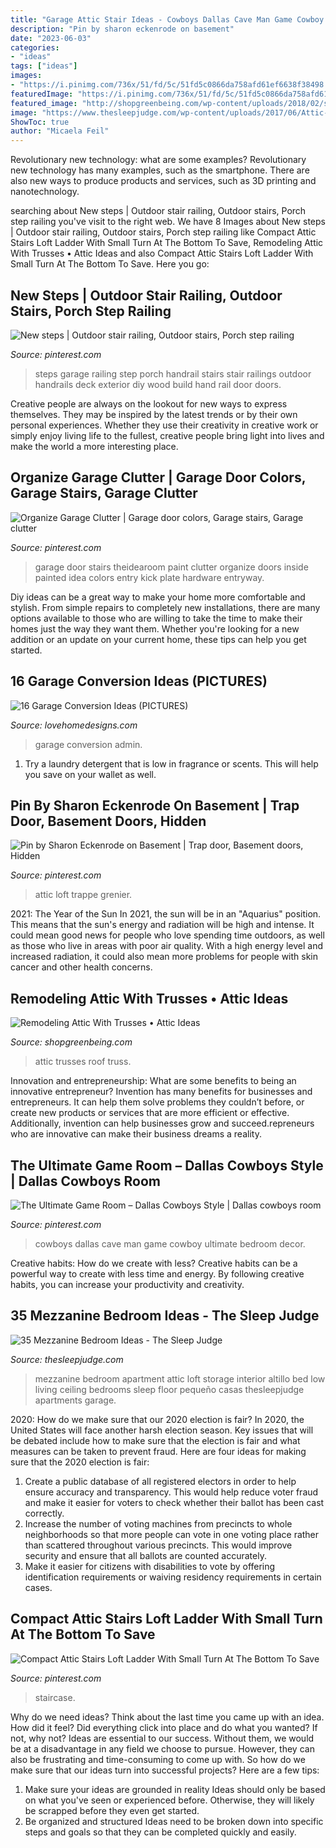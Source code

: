 ```yaml
---
title: "Garage Attic Stair Ideas - Cowboys Dallas Cave Man Game Cowboy Ultimate Bedroom Decor"
description: "Pin by sharon eckenrode on basement"
date: "2023-06-03"
categories:
- "ideas"
tags: ["ideas"]
images:
- "https://i.pinimg.com/736x/51/fd/5c/51fd5c0866da758afd61ef6638f38498.jpg"
featuredImage: "https://i.pinimg.com/736x/51/fd/5c/51fd5c0866da758afd61ef6638f38498.jpg"
featured_image: "http://shopgreenbeing.com/wp-content/uploads/2018/02/somewhat-vented-scissor-truss-roof-greenbuildingadvisor-in-dimensions-2816-x-2112-630x380.jpg"
image: "https://www.thesleepjudge.com/wp-content/uploads/2017/06/Attic-Apartment.jpg"
ShowToc: true
author: "Micaela Feil"
---
```



Revolutionary new technology: what are some examples?
Revolutionary new technology has many examples, such as the smartphone. There are also new ways to produce products and services, such as 3D printing and nanotechnology.

	

		
searching about New steps | Outdoor stair railing, Outdoor stairs, Porch step railing you've visit to the right web. We have 8 Images about New steps | Outdoor stair railing, Outdoor stairs, Porch step railing like Compact Attic Stairs Loft Ladder With Small Turn At The Bottom To Save, Remodeling Attic With Trusses • Attic Ideas and also Compact Attic Stairs Loft Ladder With Small Turn At The Bottom To Save. Here you go:
		
    
## New Steps | Outdoor Stair Railing, Outdoor Stairs, Porch Step Railing

<img loading=lazy src="https://i.pinimg.com/736x/52/ee/26/52ee269a6a9f4abd8d3e12dede266cc1--garage-steps-garage-doors.jpg" onerror="this.onerror=null;this.src='https://tse4.mm.bing.net/th?id=OIP.LkDUblrRNEaYl0DMhbTyUwHaJ6&amp;pid=15.1';" alt="New steps | Outdoor stair railing, Outdoor stairs, Porch step railing">

_Source: pinterest.com_

>steps garage railing step porch handrail stairs stair railings outdoor handrails deck exterior diy wood build hand rail door doors. 

	

Creative people are always on the lookout for new ways to express themselves. They may be inspired by the latest trends or by their own personal experiences. Whether they use their creativity in creative work or simply enjoy living life to the fullest, creative people bring light into lives and make the world a more interesting place.

    
## Organize Garage Clutter | Garage Door Colors, Garage Stairs, Garage Clutter

<img loading=lazy src="https://i.pinimg.com/originals/87/01/cf/8701cfa69357b4d88c23d135e074e6ba.jpg" onerror="this.onerror=null;this.src='https://tse4.mm.bing.net/th?id=OIP.zeN2SPXhi3u8blwyT0wWrgHaLL&amp;pid=15.1';" alt="Organize Garage Clutter | Garage door colors, Garage stairs, Garage clutter">

_Source: pinterest.com_

>garage door stairs theidearoom paint clutter organize doors inside painted idea colors entry kick plate hardware entryway. 

	

Diy ideas can be a great way to make your home more comfortable and stylish. From simple repairs to completely new installations, there are many options available to those who are willing to take the time to make their homes just the way they want them. Whether you're looking for a new addition or an update on your current home, these tips can help you get started.

    
## 16 Garage Conversion Ideas (PICTURES)

<img loading=lazy src="https://s-media-cache-ak0.pinimg.com/564x/01/0b/9d/010b9da63fcfed9d8423edcfcb41db4e.jpg" onerror="this.onerror=null;this.src='https://tse4.mm.bing.net/th?id=OIP.2TpPV55cK5NelIySrMR2pAHaJ4&amp;pid=15.1';" alt="16 Garage Conversion Ideas (PICTURES)">

_Source: lovehomedesigns.com_

>garage conversion admin. 

	

1. Try a laundry detergent that is low in fragrance or scents. This will help you save on your wallet as well.

    
## Pin By Sharon Eckenrode On Basement | Trap Door, Basement Doors, Hidden

<img loading=lazy src="https://i.pinimg.com/736x/51/fd/5c/51fd5c0866da758afd61ef6638f38498.jpg" onerror="this.onerror=null;this.src='https://tse1.mm.bing.net/th?id=OIP.xBHQ9EfnMGK1gDs16rjCOQHaHa&amp;pid=15.1';" alt="Pin by Sharon Eckenrode on Basement | Trap door, Basement doors, Hidden">

_Source: pinterest.com_

>attic loft trappe grenier. 

	

2021: The Year of the Sun
In 2021, the sun will be in an "Aquarius" position. This means that the sun's energy and radiation will be high and intense. It could mean good news for people who love spending time outdoors, as well as those who live in areas with poor air quality. With a high energy level and increased radiation, it could also mean more problems for people with skin cancer and other health concerns.

    
## Remodeling Attic With Trusses • Attic Ideas

<img loading=lazy src="http://shopgreenbeing.com/wp-content/uploads/2018/02/somewhat-vented-scissor-truss-roof-greenbuildingadvisor-in-dimensions-2816-x-2112-630x380.jpg" onerror="this.onerror=null;this.src='https://tse4.mm.bing.net/th?id=OIP.50f75BZq0cHNtXRhqTspRgHaEd&amp;pid=15.1';" alt="Remodeling Attic With Trusses • Attic Ideas">

_Source: shopgreenbeing.com_

>attic trusses roof truss. 

	

Innovation and entrepreneurship: What are some benefits to being an innovative entrepreneur?
Invention has many benefits for businesses and entrepreneurs. It can help them solve problems they couldn’t before, or create new products or services that are more efficient or effective. Additionally, invention can help businesses grow and succeed.repreneurs who are innovative can make their business dreams a reality.

    
## The Ultimate Game Room – Dallas Cowboys Style | Dallas Cowboys Room

<img loading=lazy src="https://i.pinimg.com/736x/de/bb/54/debb548f9675f794a5a883e8cd049e08.jpg" onerror="this.onerror=null;this.src='https://tse3.mm.bing.net/th?id=OIP.uL4Kbqe908LigUe3nO3AgwHaFi&amp;pid=15.1';" alt="The Ultimate Game Room – Dallas Cowboys Style | Dallas cowboys room">

_Source: pinterest.com_

>cowboys dallas cave man game cowboy ultimate bedroom decor. 

	

Creative habits: How do we create with less?
Creative habits can be a powerful way to create with less time and energy. By following creative habits, you can increase your productivity and creativity.

    
## 35 Mezzanine Bedroom Ideas - The Sleep Judge

<img loading=lazy src="https://www.thesleepjudge.com/wp-content/uploads/2017/06/Attic-Apartment.jpg" onerror="this.onerror=null;this.src='https://tse4.mm.bing.net/th?id=OIP.y5AzIOmwyMInGaFp85DlWQAAAA&amp;pid=15.1';" alt="35 Mezzanine Bedroom Ideas - The Sleep Judge">

_Source: thesleepjudge.com_

>mezzanine bedroom apartment attic loft storage interior altillo bed low living ceiling bedrooms sleep floor pequeño casas thesleepjudge apartments garage. 

	

2020: How do we make sure that our 2020 election is fair?
In 2020, the United States will face another harsh election season. Key issues that will be debated include how to make sure that the election is fair and what measures can be taken to prevent fraud. Here are four ideas for making sure that the 2020 election is fair: 
1. Create a public database of all registered electors in order to help ensure accuracy and transparency. This would help reduce voter fraud and make it easier for voters to check whether their ballot has been cast correctly. 
2. Increase the number of voting machines from precincts to whole neighborhoods so that more people can vote in one voting place rather than scattered throughout various precincts. This would improve security and ensure that all ballots are counted accurately. 
3. Make it easier for citizens with disabilities to vote by offering identification requirements or waiving residency requirements in certain cases.

    
## Compact Attic Stairs Loft Ladder With Small Turn At The Bottom To Save

<img loading=lazy src="https://i.pinimg.com/736x/0d/4c/f6/0d4cf6a5d507603c9fbf7c569e343a5a.jpg" onerror="this.onerror=null;this.src='https://tse1.mm.bing.net/th?id=OIP.3fDDw4GBAj0cZx6sx9SjgQHaKZ&amp;pid=15.1';" alt="Compact Attic Stairs Loft Ladder With Small Turn At The Bottom To Save">

_Source: pinterest.com_

>staircase. 

	

Why do we need ideas?
Think about the last time you came up with an idea. How did it feel? Did everything click into place and do what you wanted? If not, why not?
Ideas are essential to our success. Without them, we would be at a disadvantage in any field we choose to pursue. However, they can also be frustrating and time-consuming to come up with. So how do we make sure that our ideas turn into successful projects? Here are a few tips: 

1) Make sure your ideas are grounded in reality 
Ideas should only be based on what you've seen or experienced before. Otherwise, they will likely be scrapped before they even get started. 
2) Be organized and structured 
Ideas need to be broken down into specific steps and goals so that they can be completed quickly and easily.

